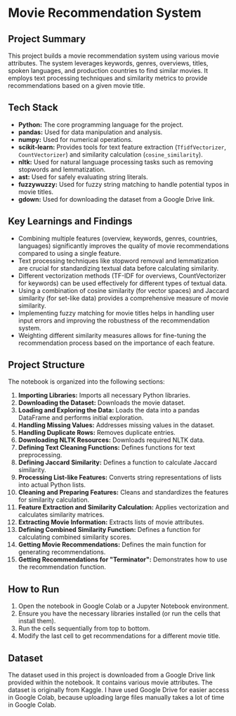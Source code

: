 # Movie Recommendation System

## Project Summary

This project builds a movie recommendation system using various movie attributes. The system leverages keywords, genres, overviews, titles, spoken languages, and production countries to find similar movies. It employs text processing techniques and similarity metrics to provide recommendations based on a given movie title.

## Tech Stack

*   **Python:** The core programming language for the project.
*   **pandas:** Used for data manipulation and analysis.
*   **numpy:** Used for numerical operations.
*   **scikit-learn:** Provides tools for text feature extraction (`TfidfVectorizer`, `CountVectorizer`) and similarity calculation (`cosine_similarity`).
*   **nltk:** Used for natural language processing tasks such as removing stopwords and lemmatization.
*   **ast:** Used for safely evaluating string literals.
*   **fuzzywuzzy:** Used for fuzzy string matching to handle potential typos in movie titles.
*   **gdown:** Used for downloading the dataset from a Google Drive link.

## Key Learnings and Findings

*   Combining multiple features (overview, keywords, genres, countries, languages) significantly improves the quality of movie recommendations compared to using a single feature.
*   Text processing techniques like stopword removal and lemmatization are crucial for standardizing textual data before calculating similarity.
*   Different vectorization methods (TF-IDF for overviews, CountVectorizer for keywords) can be used effectively for different types of textual data.
*   Using a combination of cosine similarity (for vector spaces) and Jaccard similarity (for set-like data) provides a comprehensive measure of movie similarity.
*   Implementing fuzzy matching for movie titles helps in handling user input errors and improving the robustness of the recommendation system.
*   Weighting different similarity measures allows for fine-tuning the recommendation process based on the importance of each feature.

## Project Structure

The notebook is organized into the following sections:

1.  **Importing Libraries:** Imports all necessary Python libraries.
2.  **Downloading the Dataset:** Downloads the movie dataset.
3.  **Loading and Exploring the Data:** Loads the data into a pandas DataFrame and performs initial exploration.
4.  **Handling Missing Values:** Addresses missing values in the dataset.
5.  **Handling Duplicate Rows:** Removes duplicate entries.
6.  **Downloading NLTK Resources:** Downloads required NLTK data.
7.  **Defining Text Cleaning Functions:** Defines functions for text preprocessing.
8.  **Defining Jaccard Similarity:** Defines a function to calculate Jaccard similarity.
9.  **Processing List-like Features:** Converts string representations of lists into actual Python lists.
10. **Cleaning and Preparing Features:** Cleans and standardizes the features for similarity calculation.
11. **Feature Extraction and Similarity Calculation:** Applies vectorization and calculates similarity matrices.
12. **Extracting Movie Information:** Extracts lists of movie attributes.
13. **Defining Combined Similarity Function:** Defines a function for calculating combined similarity scores.
14. **Getting Movie Recommendations:** Defines the main function for generating recommendations.
15. **Getting Recommendations for "Terminator":** Demonstrates how to use the recommendation function.

## How to Run

1.  Open the notebook in Google Colab or a Jupyter Notebook environment.
2.  Ensure you have the necessary libraries installed (or run the cells that install them).
3.  Run the cells sequentially from top to bottom.
4.  Modify the last cell to get recommendations for a different movie title.

## Dataset

The dataset used in this project is downloaded from a Google Drive link provided within the notebook. It contains various movie attributes.
The dataset is originally from Kaggle. I have used Google Drive for easier access in Google Colab, because uploading large files manually takes a lot of time in Google Colab. 

